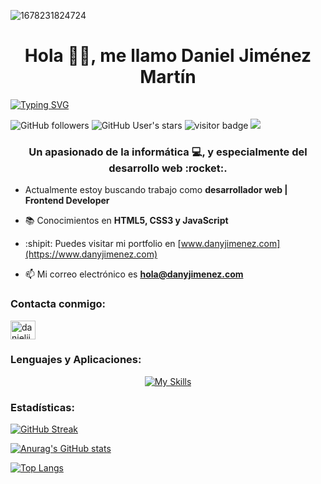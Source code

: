 ![1678231824724](https://github.com/danieljimenezmartin/danieljimenezmartin/assets/117579989/c6cf1ac4-0ac3-429f-9105-8c44916d2872)
<h1 align="center">Hola 👨‍💻, me llamo Daniel Jiménez Martín</h1>

[![Typing SVG](https://readme-typing-svg.herokuapp.com?font=Fira+Code&weight=500&size=30&pause=1000&color=FFC300&center=true&width=1000&lines=FRONT-END+DEVELOPER)](https://git.io/typing-svg)

![GitHub followers](https://img.shields.io/github/followers/danieljimenezmartin?style=social) ![GitHub User's stars](https://img.shields.io/github/stars/danieljimenezmartin?style=social) ![visitor badge](https://visitor-badge.imlete.cn/?id=danieljimenezmartin.danieljimenezmartin&color=ffc300&style=plastic) ![](https://komarev.com/ghpvc/?username=danieljimenezmartin&color=ffc300&style=plastic)  

<h3 align="center">Un apasionado de la informática 💻, y especialmente del desarrollo web :rocket:.</h3>

- Actualmente estoy buscando trabajo como **desarrollador web | Frontend Developer**

- 📚 Conocimientos en **HTML5, CSS3 y JavaScript**

- :shipit: Puedes visitar mi portfolio en [www.danyjimenez.com](https://www.danyjimenez.com)

- 📫 Mi correo electrónico es **hola@danyjimenez.com**

<h3 align="left">Contacta conmigo:</h3>
<p align="left">
<a href="https://www.linkedin.com/in/dany-jimenez/" target="blank"><img align="center" src="https://raw.githubusercontent.com/rahuldkjain/github-profile-readme-generator/master/src/images/icons/Social/linked-in-alt.svg" alt="danieljimenezmartin" height="30" width="40" /></a>
</p>

<h3 align="left">Lenguajes y Aplicaciones:</h3>

<div align="center">
	
 [![My Skills](https://skillicons.dev/icons?i=html,css,js,php,bootstrap,wordpress,ai,ps,vscode,discord,github,linux)](https://skillicons.dev)
 
</div>

<h3 align="left">Estadísticas:</h3>

<a href="https://github.com/danieljimenezmartin/">
	
[![GitHub Streak](http://github-readme-streak-stats.herokuapp.com?user=danieljimenezmartin&theme=great-gatsby&date_format=j%20M%5B%20Y%5D)](https://git.io/streak-stats)

[![Anurag's GitHub stats](https://github-readme-stats.vercel.app/api?username=danieljimenezmartin&show_icons=true&theme=vision-friendly-dark)](https://github.com/anuraghazra/github-readme-stats)
	
[![Top Langs](https://github-readme-stats.vercel.app/api/top-langs/?username=danieljimenezmartin&layout=compact&theme=vision-friendly-dark)](https://github.com/anuraghazra/github-readme-stats)
</a>
